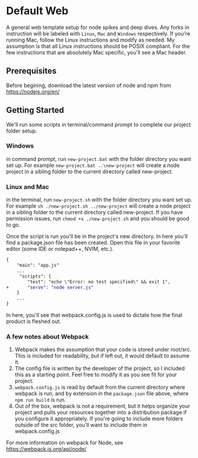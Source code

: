 # Default Web
A general web template setup for node spikes and deep dives. Any forks in instruction will be labeled with ``Linux``, ``Mac`` and ``Windows`` respectively. If you're running Mac, follow the Linux instructions and modify as needed. My assumption is that all Linux instructions should be POSIX compliant. For the few instructions that are absolutely Mac specific, you'll see a Mac header.

## Prerequisites
Before begining, download the latest version of node and npm from https://nodejs.org/en/

## Getting Started
We'll run some scripts in terminal/command prompt to complete our project folder setup.

### Windows
in command prompt, run ``new-project.bat`` with the folder directory you want set up. For example ``new-project.bat ..\new-project`` will create a node project in a sibling folder to the current directory called new-project.

### Linux and Mac
in the terminal, run ``new-project.sh`` with the folder directory you want set up. For example ``sh ./new-project.sh ../new-project`` will create a node project in a sibling folder to the current directory called new-project. If you have permission issues, run ``chmod +x ./new-project.sh`` and you should be good to go.

Once the script is run you'll be in the project's new directory. In here you'll find a package.json file has been created. Open this file in your favorite editor (some IDE or notepad++, NVIM, etc.).


```diff
{
    "main": "app.js"
    ...
     "scripts": {
        "test": "echo \"Error: no test specified\" && exit 1",
+       "serve": "node server.js"
    }
    ...
}
```
In here, you'll see that webpack.config.js is used to dictate how the final product is fleshed out.

### A few notes about Webpack
1.  Webpack makes the assumption that your code is stored under root/src. This is included for readability, but if left out, it would default to assume it.
2.  The config file is written by the developer of the project, so I included this as a starting point. Feel free to modify it as you see fit for your project.
3.  ``webpack.config.js`` is read by default from the current directory where webpack is run, and by extension in the ``package.json`` file above, where ``npm run build`` is run.
4.  Out of the box, webpack is not a requirement, but it helps organize your project and pulls your resources together into a distribution package if you configure it appropriately. If you're going to include more folders outside of the src folder, you'll want to include them in webpack.config.js

For more information on webpack for Node, see https://webpack.js.org/api/node/